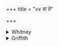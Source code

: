 +++
title = "०४ यां ते"

+++

<details><summary>Whitney</summary>

### Translation
4. What \[witchcraft\] they have made for thee in a rootless \[plant\],  
or \[what\] secret spell (? *valagá*) in a *narācī́;* in thy field what  
witchcraft they have made—I take that back again.

### Notes
The *pada*-text does not divide *valagám*.
</details>

<details><summary>Griffith</summary>

The secret spell upon thy plants Amula or Narachi, spell That they have cast upon thy field, this I strike back again on them.
</details>
